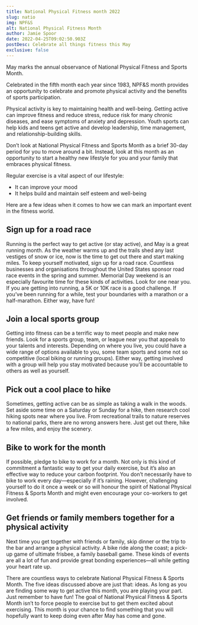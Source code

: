 ```yaml
---
title: National Physical Fitness month 2022
slug: natio
img: NPF&S
alt: National Physical Fitness Month
author: Jamie Spoor
date: 2022-04-25T09:02:50.903Z
postDesc: Celebrate all things fitness this May
exclusive: false
---
```

May marks the annual observance of National Physical Fitness and Sports Month. 

Celebrated in the fifth month each year since 1983, NPF&S month provides an opportunity to celebrate and promote physical activity and the benefits of sports participation. 

Physical activity is key to maintaining health and well-being. Getting active can improve fitness and reduce stress, reduce risk for many chronic diseases, and ease symptoms of anxiety and depression. Youth sports can help kids and teens get active and develop leadership, time management, and relationship-building skills.

Don’t look at National Physical Fitness and Sports Month as a brief 30-day period for you to move around a bit. Instead, look at this month as an opportunity to start a healthy new lifestyle for you and your family that embraces physical fitness.

Regular exercise is a vital aspect of our lifestyle:

* It can improve your mood
* It helps build and maintain self esteem and well-being 

Here are a few ideas when it comes to how we can mark an important event in the fitness world. 

## Sign up for a road race

Running is the perfect way to get active (or stay active), and May is a great running month. As the weather warms up and the trails shed any last vestiges of snow or ice, now is the time to get out there and start making miles. To keep yourself motivated, sign up for a road race. Countless businesses and organisations throughout the United States sponsor road race events in the spring and summer. Memorial Day weekend is an especially favourite time for these kinds of activities. Look for one near you. If you are getting into running, a 5K or 10K race is a good challenge. If you’ve been running for a while, test your boundaries with a marathon or a half-marathon. Either way, have fun!

## Join a local sports group

Getting into fitness can be a terrific way to meet people and make new friends. Look for a sports group, team, or league near you that appeals to your talents and interests. Depending on where you live, you could have a wide range of options available to you, some team sports and some not so competitive (local biking or running groups). Either way, getting involved with a group will help you stay motivated because you’ll be accountable to others as well as yourself.

## Pick out a cool place to hike

Sometimes, getting active can be as simple as taking a walk in the woods. Set aside some time on a Saturday or Sunday for a hike, then research cool hiking spots near where you live. From recreational trails to nature reserves to national parks, there are no wrong answers here. Just get out there, hike a few miles, and enjoy the scenery.

## Bike to work for the month

If possible, pledge to bike to work for a month. Not only is this kind of commitment a fantastic way to get your daily exercise, but it’s also an effective way to reduce your carbon footprint. You don’t necessarily have to bike to work every day—especially if it’s raining. However, challenging yourself to do it once a week or so will honour the spirit of National Physical Fitness & Sports Month and might even encourage your co-workers to get involved.

## Get friends or family members together for a physical activity

Next time you get together with friends or family, skip dinner or the trip to the bar and arrange a physical activity. A bike ride along the coast; a pick-up game of ultimate frisbee, a family baseball game. These kinds of events are all a lot of fun and provide great bonding experiences—all while getting your heart rate up.

There are countless ways to celebrate National Physical Fitness & Sports Month. The five ideas discussed above are just that: ideas. As long as you are finding some way to get active this month, you are playing your part. Just remember to have fun! The goal of National Physical Fitness & Sports Month isn’t to force people to exercise but to get them excited about exercising. This month is your chance to find something that you will hopefully want to keep doing even after May has come and gone.